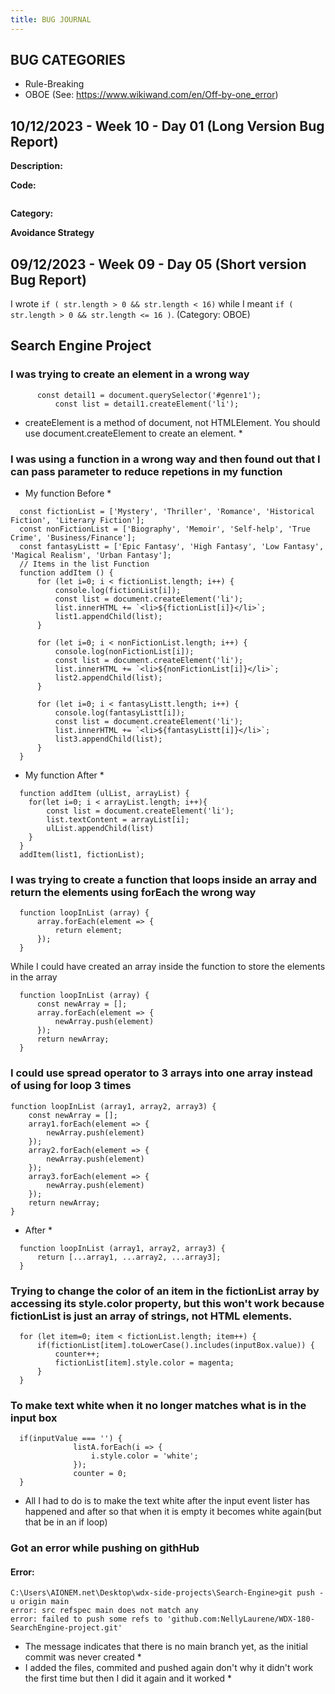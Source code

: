 ```yaml
---
title: BUG JOURNAL
---
```


## BUG CATEGORIES

  - Rule-Breaking
  - OBOE (See: https://www.wikiwand.com/en/Off-by-one_error)

## 10/12/2023 - Week 10 - Day 01 (Long Version Bug Report)

  **Description:**

  **Code:**

  ```js
  
  ```

  **Category:**


  **Avoidance Strategy**



## 09/12/2023 - Week 09 - Day 05 (Short version Bug Report)

  I wrote `if ( str.length > 0 && str.length < 16)` while I meant `if ( str.length > 0 && str.length <= 16 )`. (Category: OBOE)


## Search Engine Project

### I was trying to create an element in a wrong way

```
      const detail1 = document.querySelector('#genre1');
          const list = detail1.createElement('li');
```
* createElement is a method of document, not HTMLElement. You should use document.createElement to create an element. *

### I was using a function in a wrong way and then found out that I can pass parameter to reduce repetions in my function

* My function Before *

```
  const fictionList = ['Mystery', 'Thriller', 'Romance', 'Historical Fiction', 'Literary Fiction'];
  const nonFictionList = ['Biography', 'Memoir', 'Self-help', 'True Crime', 'Business/Finance'];
  const fantasyListt = ['Epic Fantasy', 'High Fantasy', 'Low Fantasy', 'Magical Realism', 'Urban Fantasy'];
  // Items in the list Function
  function addItem () {
      for (let i=0; i < fictionList.length; i++) {
          console.log(fictionList[i]);
          const list = document.createElement('li');
          list.innerHTML += `<li>${fictionList[i]}</li>`;
          list1.appendChild(list);
      }

      for (let i=0; i < nonFictionList.length; i++) {
          console.log(nonFictionList[i]);
          const list = document.createElement('li');
          list.innerHTML += `<li>${nonFictionList[i]}</li>`;
          list2.appendChild(list);
      }

      for (let i=0; i < fantasyListt.length; i++) {
          console.log(fantasyListt[i]);
          const list = document.createElement('li');
          list.innerHTML += `<li>${fantasyListt[i]}</li>`;
          list3.appendChild(list);
      }
  }

```

* My function After *
```
  function addItem (ulList, arrayList) {
    for(let i=0; i < arrayList.length; i++){
        const list = document.createElement('li');
        list.textContent = arrayList[i];
        ulList.appendChild(list)
    }
  }
  addItem(list1, fictionList);
```

### I was trying to create a function that loops inside an array and return the elements using forEach the wrong way

```
  function loopInList (array) {
      array.forEach(element => {
          return element;
      });
  }
```
While I could have created an array inside the function to store the elements in the array
```
  function loopInList (array) {
      const newArray = [];
      array.forEach(element => {
          newArray.push(element)
      });
      return newArray;
  }
```

### I could use spread operator to 3 arrays into one array instead of using for loop 3 times
```
function loopInList (array1, array2, array3) {
    const newArray = [];
    array1.forEach(element => {
        newArray.push(element)
    });
    array2.forEach(element => {
        newArray.push(element)
    });
    array3.forEach(element => {
        newArray.push(element)
    });
    return newArray;
}
```
* After *

```
  function loopInList (array1, array2, array3) {
      return [...array1, ...array2, ...array3];
  }
```

### Trying to change the color of an item in the fictionList array by accessing its style.color property, but this won't work because fictionList is just an array of strings, not HTML elements.

```
  for (let item=0; item < fictionList.length; item++) {
      if(fictionList[item].toLowerCase().includes(inputBox.value)) {
          counter++;
          fictionList[item].style.color = magenta;
      }
  }
```

### To make text white when it no longer matches what is in the input box
```
  if(inputValue === '') {
              listA.forEach(i => {
                  i.style.color = 'white';
              });
              counter = 0;
  }
```
* All I had to do is to make the text white after the input event lister has happened and after so that when it is empty it becomes white again(but that be in an if loop)

### Got an error while pushing on githHub
#### Error: 
```
C:\Users\AIONEM.net\Desktop\wdx-side-projects\Search-Engine>git push -u origin main
error: src refspec main does not match any
error: failed to push some refs to 'github.com:NellyLaurene/WDX-180-SearchEngine-project.git'
```
* The message indicates that there is no main branch yet, as the initial commit was never created *
* I added the files, commited and pushed again don't why it didn't work the first time but then I did it again and it worked *